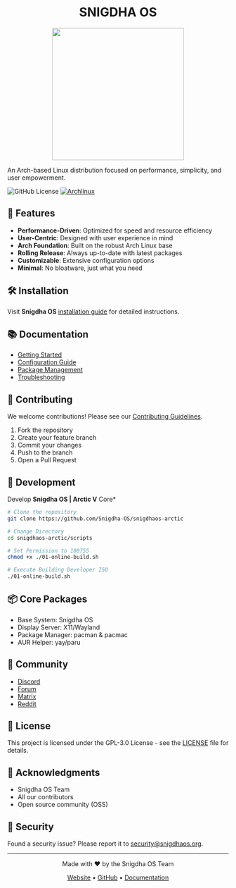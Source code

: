 <h1 align="center">SNIGDHA OS</h1>
<div aligna="center">
  
<p align="center">
  <img height = 300px align="center" src="https://github.com/user-attachments/assets/be469594-e128-4789-97aa-412226c7b9f2">
</p>
  
An Arch-based Linux distribution focused on performance, simplicity, and user empowerment.

![GitHub License](https://img.shields.io/github/license/Snigdha-OS/snigdhaos-arctic)
[![Archlinux](https://img.shields.io/badge/Based%20on-Archlinux-1793D1.svg)](https://archlinux.org/)

</div>

## 🚀 Features

- **Performance-Driven**: Optimized for speed and resource efficiency
- **User-Centric**: Designed with user experience in mind
- **Arch Foundation**: Built on the robust Arch Linux base
- **Rolling Release**: Always up-to-date with latest packages
- **Customizable**: Extensive configuration options
- **Minimal**: No bloatware, just what you need

## 🛠️ Installation

Visit **Snigdha OS** [installation guide](https://snigdha-os.github.io/documentation/category/installation) for detailed instructions.

## 📚 Documentation

- [Getting Started](https://snigdha-os.github.io/documentation/category/introduction.)
- [Configuration Guide](https://snigdha-os.github.io/documentation/category/installation)
- [Package Management](https://snigdha-os.github.io/documentation/category/packages)
- [Troubleshooting](https://snigdha-os.github.io/documentation/category/troubleshoot)

## 🤝 Contributing

We welcome contributions! Please see our [Contributing Guidelines](CONTRIBUTING.md).

1. Fork the repository
2. Create your feature branch
3. Commit your changes
4. Push to the branch
5. Open a Pull Request

## 🔧 Development
Develop **Snigdha OS | Arctic V** Core*
```bash
# Clone the repository
git clone https://github.com/Snigdha-OS/snigdhaos-arctic

# Change Directory
cd snigdhaos-arctic/scripts

# Set Permission to 100755
chmod +x ./01-online-build.sh

# Execute Building Developer ISO
./01-online-build.sh
```

## 📦 Core Packages

- Base System: Snigdha OS
- Display Server: X11/Wayland
- Package Manager: pacman & pacmac
- AUR Helper: yay/paru

## 🌟 Community

- [Discord](https://discord.gg/snigdhaos)
- [Forum](https://forum.snigdhaos.org)
- [Matrix](https://matrix.to/#/#snigdhaos:matrix.org)
- [Reddit](https://reddit.com/u/SnigdhaOS)

## 📝 License

This project is licensed under the GPL-3.0 License - see the [LICENSE](LICENSE) file for details.

## 🙏 Acknowledgments

- Snigdha OS Team
- All our contributors
- Open source community (OSS)

## 🔐 Security

Found a security issue? Please report it to security@snigdhaos.org.

---

<div align="center">
  
Made with ❤️ by the Snigdha OS Team

[Website](https://snigdhaos.org) • [GitHub](https://github.com/Snigdha-OS) • [Documentation](https://snigdha-os.github.io/documentation)

</div>

